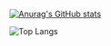 
[![Anurag's GitHub stats](https://github-readme-stats.vercel.app/api?username=Hansan529&theme=github_dark)](https://github.com/anuraghazra/github-readme-stats)

![Top Langs](https://github-readme-stats.vercel.app/api/top-langs/?username=Hansan529&layout=compact&theme=github_dark)

  
<!--
**Hansan529/Hansan529** is a ✨ _special_ ✨ repository because its `README.md` (this file) appears on your GitHub profile.

Here are some ideas to get you started:

- 🔭 I’m currently working on ...
- 🌱 I’m currently learning ...
- 👯 I’m looking to collaborate on ...
- 🤔 I’m looking for help with ...
- 💬 Ask me about ...
- 📫 How to reach me: ...
- 😄 Pronouns: ...
- ⚡ Fun fact: ...
-->

